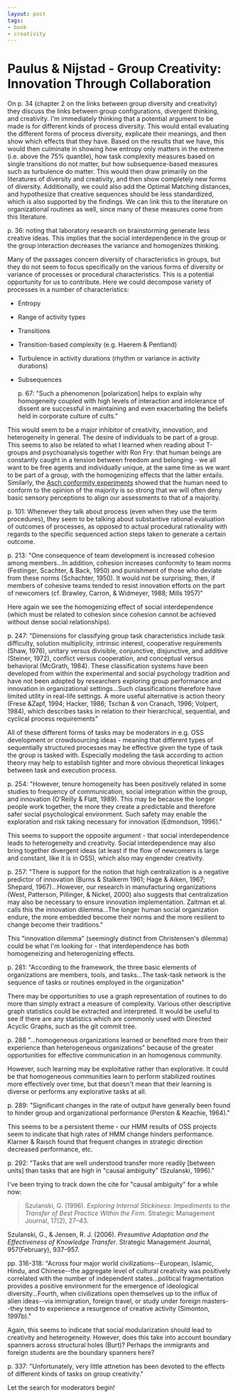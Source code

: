 ```yaml
---
layout: post
tags:
- book
- creativity
---
```


# Paulus & Nijstad - Group Creativity: Innovation Through Collaboration
On p. 34 (chapter 2 on the links between group diversity and creativity) they discuss the links between group configurations, divergent thinking, and creativity. I'm immediately thinking that a potential argument to be made is for different kinds of process diversity. This would entail evaluating the different forms of process diversity, explicate their meanings, and then show which effects that they have. Based on the results that we have, this would then culminate in showing how entropy only matters in the extreme (i.e. above the 75% quantile), how task complexity measures based on single transitions do not matter, but how subsequence-based measures such as turbulence do matter. This would then draw primarily on the literatures of diversity and creativity, and then show completely new forms of diversity. Additionally, we could also add the Optimal Matching distances, and hypothesize that creative sequences should be less standardized, which is also supported by the findings. We can link this to the literature on organizational routines as well, since many of these measures come from this literature.

p. 36: noting that laboratory research on brainstorming generate less creative ideas. This implies that the social interdependence in the group or the group interaction decreases the variance and homogenizes thinking.

Many of the passages concern diversity of characteristics in groups, but they do not seem to focus specifically on the various forms of diversity or variance of processes or procedural characteristics. This is a potential opportunity for us to contribute. Here we could decompose variety of processes in a number of characteristics:

* Entropy
* Range of activity types
* Transitions
* Transition-based complexity (e.g. Haerem & Pentland)
* Turbulence in activity durations (rhythm or variance in activity durations)
* Subsequences

  p. 67: "Such a phenomenon [polarization] helps to explain why homogeneity coupled with high levels of interaction and intolerance of dissent are successful in maintaining and even exacerbating the beliefs held in corporate culture of cults."

This would seem to be a major inhibitor of creativity, innovation, and heterogeneity in general. The desire of individuals to be part of a group. This seems to also be related to what I learned when reading about T-groups and psychoanalysis together with Ron Fry: that human beings are constantly caught in a tension between freedom and belonging - we all want to be free agents and individually unique, at the same time as we want to be part of a group, with the homogenizing effects that the latter entails. Similarly, the [Asch conformity experiments](https://en.wikipedia.org/wiki/Asch_conformity_experiments) showed that the human need to conform to the opinion of the majority is so strong that we will often deny basic sensory perceptions to align our assessments to that of a majority.

p. 101: Whenever they talk about process (even when they use the term procedures), they seem to be talking about substantive rational evaluation of outcomes of processes, as opposed to actual procedural rationality with regards to the specific sequenced action steps taken to generate a certain outcome.

  p. 213: "One consequence of team development is increased cohesion among members...In addition, cohesion increases conformity to team norms (Festinger, Scachter, & Back, 1950) and punishment of those who deviate from these norms (Schachter, 1950). It would not be surprising, then, if members of cohesive teams tended to resist innovation efforts on the part of newcomers (cf. Brawley, Carron, & Widmeyer, 1988; Mills 1957)"

Here again we see the homogenizing effect of social interdependence (which must be related to cohesion since cohesion cannot be achieved without dense social relationships).

  p. 247: "Dimensions for classifying group task characteristics include task difficulty, solution multiplicity, intrinsic interest, cooperative requirements (Shaw, 1976), unitary versus divisible, conjunctive, disjunctive, and additive (Steiner, 1972), conflict versus cooperation, and conceptual versus behavioral (McGrath, 1984). These classification systems have been developed from within the experimental and social psychology tradition and have not been adopted by researchers exploring group performance and innovation in organizational settings...Such classifications therefore have limited utility in real-life settings. A more useful alternative is action theory (Frese  &Zapf, 1994; Hacker, 1986; Tschan & von Cranach, 1996; Volpert, 1984), which describes tasks in relation to their hierarchical, sequential, and cyclical process requirements"

All of these different forms of tasks may be moderators in e.g. OSS development or crowdsourcing ideas - meaning that different types of sequentially structured processes may be effective given the type of task the group is tasked with. Especially modeling the task according to action theory may help to establish tighter and more obvious theoretical linkages between task and execution process.

  p. 254: "However, tenure homogeneity has been positively related in some studies to frequency of communication, social integration within the group, and innovation (O'Reilly & Flatt, 1989). This may be because the longer people work together, the more they create a predictable and therefore safer social psychological environment. Such safety may enable the exploration and risk taking necessary for innovation (Edmondson, 1996)."

This seems to support the opposite argument - that social interdependence leads to heterogeneity and creativity. Social interdependence may also bring together divergent ideas (at least if the flow of newcomers is large and constant, like it is in OSS), which also may engender creativity.

  p. 257: "There is support for the notion that high centralization is a negative predictor of innovation (Burns & Stalkerm 1961; Hage & Aiken, 1967; Shepard, 1967)...However, our research in manufacturing organizations (West, Patterson, Pillinger, & Nickel, 2000) also suggests that centralization may also be necessary to ensure innovation implementation. Zaltman et al. calls this the innovation dilemma...The longer human social organization endure, the more embedded become their norms and the more resilient to change become their traditions."

This "innovation dilemma" (seemingly distinct from Christensen's dilemma) could be what I'm looking for - that interdependence has both homogeneizing and heterogenizing effects.

  p. 281: "According to the framework, the three basic elements of organizations are members, tools, and tasks...The task-task network is the sequence of tasks or routines employed in the organization"

There may be opportunities to use a graph representation of routines to do more than simply extract a measure of complexity. Various other descriptive graph statistics could be extracted and interpreted. It would be useful to see if there are any statistics which are commonly used with Directed Acyclic Graphs, such as the git commit tree.

  p. 288 "...homogeneous organizations learned or benefited more from their experience than heterogeneous organizations" because of the greater opportunities for effective communication in an homogenous community.

However, such learning may be exploitative rather than explorative. It could be that homogeneous communities learn to perform stabilized routines more effectively over time, but that doesn't mean that their learning is diverse or performs any explorative tasks at all.

  p. 289: "Significant changes in the rate of output have generally been found to hinder group and organizational performance (Perston & Keachie, 1964)."

This seems to be a persistent theme - our HMM results of OSS projects seem to indicate that high rates of HMM change hinders performance. Klarner & Raisch found that frequent changes in strategic direction decreased performance, etc.

  p. 292: "Tasks that are well understood transfer more readily [between units] than tasks that are high in "causal ambiguity" (Szulanski, 1996)."

I've been trying to track down the cite for "causal ambiguity" for a while now:

  > Szulanski, G. (1996). *Exploring Internal Stickiness: Impediments to the Transfer of Best Practice Within the Firm*. Strategic Management Journal, 17(2), 27–43.

  Szulanski, G., & Jensen, R. J. (2006). *Presumtive Adaptation and the Effectiveness of Knowledge Transfer*. Strategic Management Journal, 957(February), 937–957.

  pp. 316-318: "Across four major world civilizations--European, Islamic, Hindu, and Chinese--the aggregate level of cultural creativity was positively correlated with the number of independent states...political fragmentation provides a positive environment for the emergence of ideological diversity...Fourth, when civilizations open themselves up to the influx of alien ideas--via immigration, foreign travel, or study under foreign masters--they tend to experience a resurgence of creative activity (Simonton, 1997b)."

Again, this seems to indicate that social modularization should lead to creativity and heterogeneity. However, does this take into account boundary spanners across structural holes (Burt)? Perhaps the immigrants and foreign students are the boundary spanners here?

  p. 337: "Unfortunately, very little attnetion has been devoted to the effects of different kinds of tasks on group creativity."

Let the search for moderators begin!
